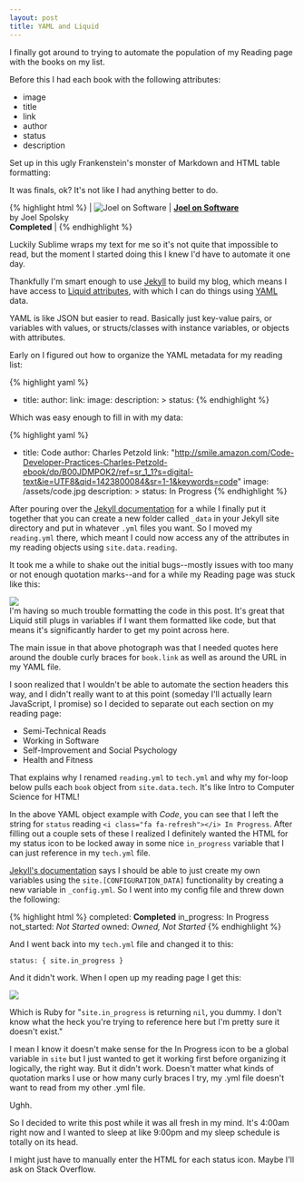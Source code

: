 ```yaml
---
layout: post
title: YAML and Liquid
---
```


I finally got around to trying to automate the population of my Reading page with the books on my list. 

Before this I had each book with the following attributes:

- image
- title
- link
- author
- status
- description

Set up in this ugly Frankenstein's monster of Markdown and HTML table formatting:

<aside>It was finals, ok? It's not like I had anything better to do.</aside>

{% highlight html %}
| <img src="{{ site.url }}/assets/joel_on_software.jpg" alt="Joel on Software"/> | [**Joel on Software**](http://smile.amazon.com/gp/product/B001NRNIMG/ref=kinw_myk_ro_title)<br>by Joel Spolsky<br><i class="fa fa-check-square-o"></i> **Completed** |
{% endhighlight %}

Luckily Sublime wraps my text for me so it's not quite that impossible to read, but the moment I started doing this I knew I'd have to automate it one day.

Thankfully I'm smart enough to use [Jekyll]() to build my blog, which means I have access to [Liquid attributes](https://docs.shopify.com/themes/liquid-documentation/basics), with which I can do things using [YAML](http://jekyllrb.com/docs/variables/) data. 

YAML is like JSON but easier to read. Basically just key-value pairs, or variables with values, or structs/classes with instance variables, or objects with attributes.

Early on I figured out how to organize the YAML metadata for my reading list:

{% highlight yaml %}
- title: 
  author: 
  link: 
  image: 
  description: >
  status: 
{% endhighlight %}

Which was easy enough to fill in with my data:

{% highlight yaml %}
- title: Code
  author: Charles Petzold
  link: "http://smile.amazon.com/Code-Developer-Practices-Charles-Petzold-ebook/dp/B00JDMPOK2/ref=sr_1_1?s=digital-text&ie=UTF8&qid=1423800084&sr=1-1&keywords=code"
  image: /assets/code.jpg
  description: >
  status: <i class="fa fa-refresh"></i> In Progress
{% endhighlight %}

After pouring over the [Jekyll documentation]() for a while I finally put it together that you can create a new folder called `_data` in your Jekyll site directory and put in whatever `.yml` files you want. So I moved my `reading.yml` there, which meant I could now access any of the attributes in my reading objects using `site.data.reading`.

It took me a while to shake out the initial bugs--mostly issues with too many or not enough quotation marks--and for a while my Reading page was stuck like this:

<img class="wide" src="{{ site.url }}/assets/comp/bad-read.png"/>

<aside top="1950px">I'm having so much trouble formatting the code in this post. It's great that Liquid still plugs in variables if I want them formatted like code, but that means it's significantly harder to get my point across here.</aside>

The main issue in that above photograph was that I needed quotes here around the double curly braces for `book.link` as well as around the URL in my YAML file. 

I soon realized that I wouldn't be able to automate the section headers this way, and I didn't really want to at this point (someday I'll actually learn JavaScript, I promise) so I decided to separate out each section on my reading page:

- Semi-Technical Reads
- Working in Software
- Self-Improvement and Social Psychology
- Health and Fitness

That explains why I renamed `reading.yml` to `tech.yml` and why my for-loop below pulls each `book` object from `site.data.tech`. It's like Intro to Computer Science for HTML!

<script src="https://gist.github.com/shelbyspees/5d93a9c75de141e60f10.js"></script>

In the above YAML object example with *Code*, you can see that I left the string for `status` reading `<i class="fa fa-refresh"></i> In Progress`. After filling out a couple sets of these I realized I definitely wanted the HTML for my status icon to be locked away in some nice `in_progress` variable that I can just reference in my `tech.yml` file.

[Jekyll's documentation](http://jekyllrb.com/docs/variables/) says I should be able to just create my own variables using the `site.[CONFIGURATION_DATA]` functionality by creating a new variable in `_config.yml`. So I went into my config file and threw down the following:

{% highlight html %}
completed: <i class="fa fa-check-square-o"></i> <b>Completed</b> 
in_progress: <i class="fa fa-refresh"></i> In Progress
not_started: <i class="fa fa-ellipsis-h"></i> <em>Not Started</em>
owned: <i class="fa fa-ellipsis-h"></i> <em>Owned, Not Started</em>
{% endhighlight %}

And I went back into my `tech.yml` file and changed it to this:

    status: { site.in_progress }

And it didn't work. When I open up my reading page I get this:

<img class="wide" src="{{ site.url }}/assets/comp/nil-read.png"/>

Which is Ruby for "`site.in_progress` is returning `nil`, you dummy. I don't know what the heck you're trying to reference here but I'm pretty sure it doesn't exist."

I mean I know it doesn't make sense for the In Progress icon to be a global variable in `site` but I just wanted to get it working first before organizing it logically, the right way. But it didn't work. Doesn't matter what kinds of quotation marks I use or how many curly braces I try, my .yml file doesn't want to read from my other .yml file.

Ughh.

So I decided to write this post while it was all fresh in my mind. It's 4:00am right now and I wanted to sleep at like 9:00pm and my sleep schedule is totally on its head.

I might just have to manually enter the HTML for each status icon. Maybe I'll ask on Stack Overflow.